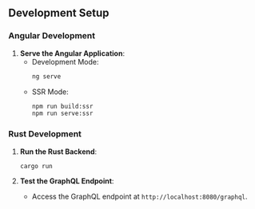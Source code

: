 ## Development Setup

### Angular Development

1. **Serve the Angular Application**:
    - Development Mode:
        ```bash
        ng serve
        ```
    - SSR Mode:
        ```bash
        npm run build:ssr
        npm run serve:ssr
        ```

### Rust Development

1. **Run the Rust Backend**:
    ```bash
    cargo run
    ```

2. **Test the GraphQL Endpoint**:
    - Access the GraphQL endpoint at `http://localhost:8080/graphql`.
